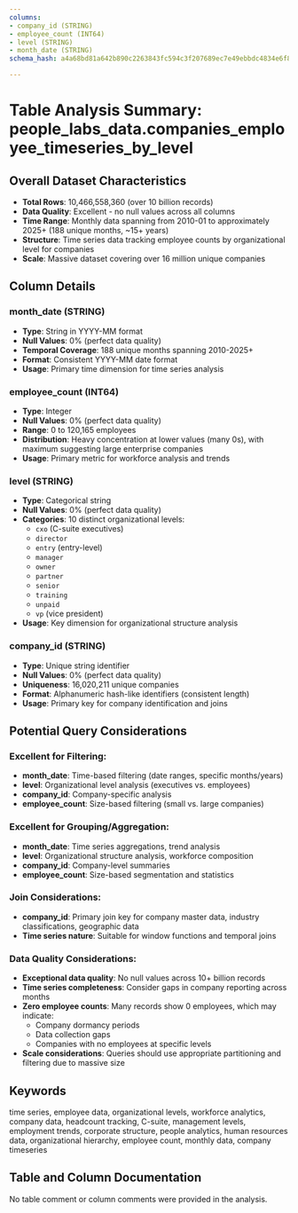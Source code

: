 ```yaml
---
columns:
- company_id (STRING)
- employee_count (INT64)
- level (STRING)
- month_date (STRING)
schema_hash: a4a68bd81a642b890c2263843fc594c3f207689ec7e49ebbdc4834e6f89e20d9

---
```

# Table Analysis Summary: people_labs_data.companies_employee_timeseries_by_level

## Overall Dataset Characteristics

- **Total Rows**: 10,466,558,360 (over 10 billion records)
- **Data Quality**: Excellent - no null values across all columns
- **Time Range**: Monthly data spanning from 2010-01 to approximately 2025+ (188 unique months, ~15+ years)
- **Structure**: Time series data tracking employee counts by organizational level for companies
- **Scale**: Massive dataset covering over 16 million unique companies

## Column Details

### month_date (STRING)
- **Type**: String in YYYY-MM format
- **Null Values**: 0% (perfect data quality)
- **Temporal Coverage**: 188 unique months spanning 2010-2025+
- **Format**: Consistent YYYY-MM date format
- **Usage**: Primary time dimension for time series analysis

### employee_count (INT64)
- **Type**: Integer
- **Null Values**: 0% (perfect data quality)
- **Range**: 0 to 120,165 employees
- **Distribution**: Heavy concentration at lower values (many 0s), with maximum suggesting large enterprise companies
- **Usage**: Primary metric for workforce analysis and trends

### level (STRING)
- **Type**: Categorical string
- **Null Values**: 0% (perfect data quality)
- **Categories**: 10 distinct organizational levels:
  - `cxo` (C-suite executives)
  - `director`
  - `entry` (entry-level)
  - `manager`
  - `owner`
  - `partner`
  - `senior`
  - `training`
  - `unpaid`
  - `vp` (vice president)
- **Usage**: Key dimension for organizational structure analysis

### company_id (STRING)
- **Type**: Unique string identifier
- **Null Values**: 0% (perfect data quality)
- **Uniqueness**: 16,020,211 unique companies
- **Format**: Alphanumeric hash-like identifiers (consistent length)
- **Usage**: Primary key for company identification and joins

## Potential Query Considerations

### Excellent for Filtering:
- **month_date**: Time-based filtering (date ranges, specific months/years)
- **level**: Organizational level analysis (executives vs. employees)
- **company_id**: Company-specific analysis
- **employee_count**: Size-based filtering (small vs. large companies)

### Excellent for Grouping/Aggregation:
- **month_date**: Time series aggregations, trend analysis
- **level**: Organizational structure analysis, workforce composition
- **company_id**: Company-level summaries
- **employee_count**: Size-based segmentation and statistics

### Join Considerations:
- **company_id**: Primary join key for company master data, industry classifications, geographic data
- **Time series nature**: Suitable for window functions and temporal joins

### Data Quality Considerations:
- **Exceptional data quality**: No null values across 10+ billion records
- **Time series completeness**: Consider gaps in company reporting across months
- **Zero employee counts**: Many records show 0 employees, which may indicate:
  - Company dormancy periods
  - Data collection gaps
  - Companies with no employees at specific levels
- **Scale considerations**: Queries should use appropriate partitioning and filtering due to massive size

## Keywords

time series, employee data, organizational levels, workforce analytics, company data, headcount tracking, C-suite, management levels, employment trends, corporate structure, people analytics, human resources data, organizational hierarchy, employee count, monthly data, company timeseries

## Table and Column Documentation

No table comment or column comments were provided in the analysis.